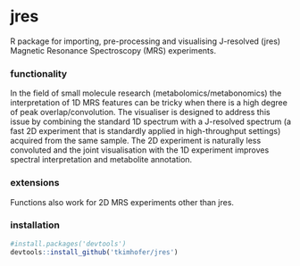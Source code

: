 <!--[![Build status](https://ci.appveyor.com/api/projects/status/7po303l6lv4fd18a?svg=true)](https://ci.appveyor.com/project/tkimhofer/jres)-->

# jres

R package for importing, pre-processing and visualising J-resolved (jres) Magnetic Resonance Spectroscopy (MRS) experiments. 

### functionality 
In the field of small molecule research (metabolomics/metabonomics) the interpretation of 1D MRS features can be tricky when there is a high degree of peak overlap/convolution. The visualiser is designed to address this issue by combining the standard 1D spectrum with a J-resolved spectrum (a fast 2D experiment that is standardly applied in high-throughput settings) acquired from the same sample. The 2D experiment is naturally less convoluted and the joint visualisation with the 1D experiment improves spectral interpretation and metabolite annotation.

### extensions
Functions also work for 2D MRS experiments other than jres.

### installation
```R
#install.packages('devtools')
devtools::install_github('tkimhofer/jres')
```






